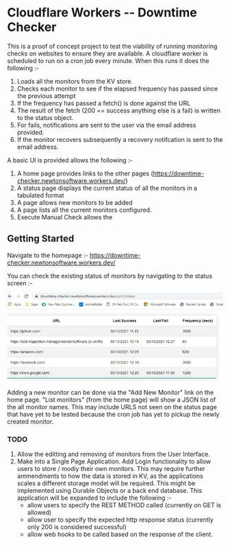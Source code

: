 # Cloudflare Workers -- Downtime Checker

This is a proof of concept project to test the viability of running monitoring checks on websites to ensure they are available. A cloudflare worker is scheduled to run on a cron job every minute. When this runs it does the following :-

  1. Loads all the monitors from the KV store. 
  2. Checks each monitor to see if the elapsed frequency has passed since the previous attempt
  3. If the frequency has passed a fetch() is done against the URL
  4. The result of the fetch (200 == success anything else is a fail) is written to the status object.
  5. For fails, notifications are sent to the user via the email address provided.
  6. If the monitor recovers subsequently a recovery notifcation is sent to the email address.

A basic UI is provided allows the following :-

  1. A home page provides links to the other pages (https://downtime-checker.newtonsoftware.workers.dev/)
  2. A status page displays the current status of all the monitors in a tabulated format 
  3. A page allows new monitors to be added 
  4. A page lists all the current monitors configured.
  5. Execute Manual Check allows the 


## Getting Started
Navigate to the homepage :- https://downtime-checker.newtonsoftware.workers.dev/

You can check the existing status of monitors by navigating to the status screen :-

![Status Sceeen](./images/status.png)

Adding a new monitor can be done via the "Add New Monitor" link on the home page. 
"List monitors" (from the home page) will show a JSON list of the all monitor names. This may include URLS not seen on the status page that have yet to be tested because the cron job has yet to pickup the newly created monitor. 


### TODO
1. Allow the editting and removing of monitors from the User Interface.
2. Make into a Single Page Application. Add Login functionality to allow users to store / modiy their own monitors. This may require further ammendments to how the data is stored in KV, as the applications scales a different storage model will be required. This might be implemented using Durable Objects or a back end database. This application will be expanded to include the following :-
    - allow users to specify the REST METHOD called (currently on GET is allowed)
    - allow user to specify the expected http response status (currently only 200 is considered successful)
    - allow web hooks to be called based on the response of the client.

